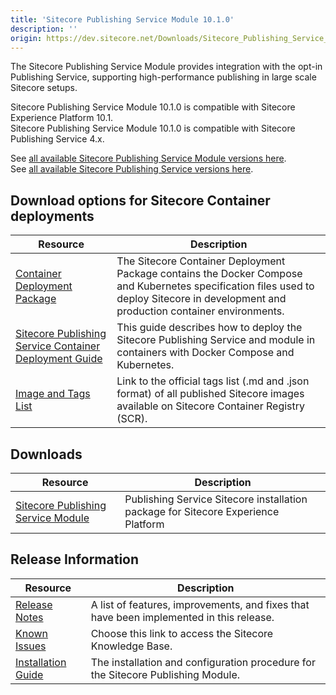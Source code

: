 ```yaml
---
title: 'Sitecore Publishing Service Module 10.1.0'
description: ''
origin: https://dev.sitecore.net/Downloads/Sitecore_Publishing_Service_Module/10x/Sitecore_Publishing_Service_Module_1010
---
```


The Sitecore Publishing Service Module provides integration with the opt-in Publishing Service, supporting high-performance publishing in large scale Sitecore setups.

Sitecore Publishing Service Module 10.1.0 is compatible with Sitecore Experience Platform 10.1.\
Sitecore Publishing Service Module 10.1.0 is compatible with Sitecore Publishing Service 4.x.

See [all available Sitecore Publishing Service Module versions here](/downloads/Sitecore_Publishing_Service_Module).\
See [all available Sitecore Publishing Service versions here](/downloads/Sitecore_Publishing_Service).

## Download options for Sitecore Container deployments

| Resource                                                                                                                                                                                                                                                                               | Description                                                                                                                                                                            |
| -------------------------------------------------------------------------------------------------------------------------------------------------------------------------------------------------------------------------------------------------------------------------------------- | -------------------------------------------------------------------------------------------------------------------------------------------------------------------------------------- |
| [Container Deployment Package](https://github.com/Sitecore/container-deployment/releases/tag/publishing%2F10.1.0.00585.80)                                                                                                                                                             | The Sitecore Container Deployment Package contains the Docker Compose and Kubernetes specification files used to deploy Sitecore in development and production container environments. |
| [Sitecore Publishing Service Container Deployment Guide](https://scdp.blob.core.windows.net/downloads/Sitecore%20Publishing%20Service%20Module/10x/Sitecore%20Publishing%20Service%20Module%201010/Secure/The_Sitecore_Publishing_Service_Container_Deployment_Guide-SC-XP-10.1.0.pdf) | This guide describes how to deploy the Sitecore Publishing Service and module in containers with Docker Compose and Kubernetes.                                                        |
| [Image and Tags List](https://github.com/Sitecore/docker-images/tree/master/tags)                                                                                                                                                                                                      | Link to the official tags list (.md and .json format) of all published Sitecore images available on Sitecore Container Registry (SCR).                                                 |

## Downloads

| Resource                                                                                                                                                                                                                                          | Description                                                                       |
| ------------------------------------------------------------------------------------------------------------------------------------------------------------------------------------------------------------------------------------------------- | --------------------------------------------------------------------------------- |
| [Sitecore Publishing Service Module](https://scdp.blob.core.windows.net/downloads/Sitecore%20Publishing%20Service%20Module/10x/Sitecore%20Publishing%20Service%20Module%201010/Secure/Sitecore%20Publishing%20Module%2010.1.0%20rev.%2000585.zip) | Publishing Service Sitecore installation package for Sitecore Experience Platform |

## Release Information

| Resource                                                                                                                                                                                                                                 | Description                                                                             |
| ---------------------------------------------------------------------------------------------------------------------------------------------------------------------------------------------------------------------------------------- | --------------------------------------------------------------------------------------- |
| [Release Notes](/downloads/Sitecore_Publishing_Service_Module/10x/Sitecore_Publishing_Service_Module_1010/Release_Notes)                                                                                                                 | A list of features, improvements, and fixes that have been implemented in this release. |
| [Known Issues](https://kb.sitecore.net/articles/431510)                                                                                                                                                                                  | Choose this link to access the Sitecore Knowledge Base.                                 |
| [Installation Guide](https://scdp.blob.core.windows.net/downloads/Sitecore%20Publishing%20Service%20Module/10x/Sitecore%20Publishing%20Service%20Module%201010/Secure/Publishing-Module-Installation-and-Configuration-Guide-10.1.0.pdf) | The installation and configuration procedure for the Sitecore Publishing Module.        |
